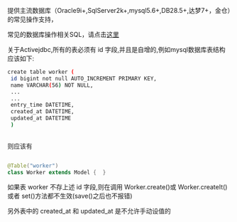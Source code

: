 

  提供主流数据库（Oracle9i+,SqlServer2k+,mysql5.6+,DB28.5+,达梦7+，金仓）的常见操作支持，
 
  常见的数据库操作相关SQL，请点击[这里](https://teclan.github.io/2016/07/15/%E5%B8%B8%E8%A7%81%E6%95%B0%E6%8D%AE%E5%BA%93%E6%93%8D%E4%BD%9CSQL/)
 

 关于Activejdbc,所有的表必须有 id 字段,并且是自增的,例如mysql数据库表结构应该如下:
 
 ```bash
 create table worker (
  id bigint not null AUTO_INCREMENT PRIMARY KEY,
  name VARCHAR(56) NOT NULL,
  ...
  ...
  entry_time DATETIME,
  created_at DATETIME,
  updated_at DATETIME
  )
  
  ```
  则应该有 
  ```Java
  
  @Table("worker")
  class Worker extends Model {  }
  ```
  
 如果表 worker 不存上述 id 字段,则在调用 Worker.create()或 Worker.createIt()
 或者 set()方法都不生效(save()之后也不报错)
 
 另外表中的 created_at 和 updated_at 是不允许手动设值的
 
 